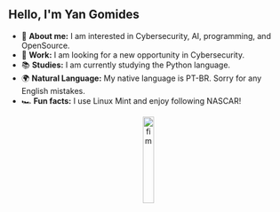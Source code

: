 ## Hello, I'm Yan Gomides

- 🌟 **About me:** I am interested in Cybersecurity, AI, programming, and OpenSource.
- 💼 **Work:** I am looking for a new opportunity in Cybersecurity.
- 📚 **Studies:** I am currently studying the Python language.
- 🌍 **Natural Language:** My native language is PT-BR. Sorry for any English mistakes.
- 🏎️ **Fun facts:** I use Linux Mint and enjoy following NASCAR!

<div align="center">
  <img src="https://github.com/user-attachments/assets/64b9f33a-19d3-4bc5-837a-980652b53391" alt="fim" width="20%" />
</div>
